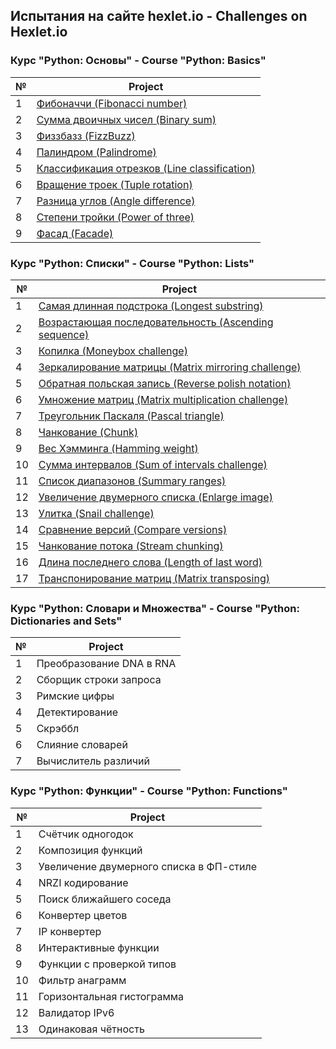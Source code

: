 ## Испытания на сайте hexlet.io - Challenges on Hexlet.io

### Курс "Python: Основы" - Course "Python: Basics"

№   | Project |  
--- | --- |
1 | [Фибоначчи (Fibonacci number)](https://github.com/HangeZoe/hexlet/blob/master/python-basics/fib.py)
2 | [Сумма двоичных чисел (Binary sum)](https://github.com/HangeZoe/hexlet/blob/master/python-basics/binary_sum.py)
3 | [Физзбазз (FizzBuzz)](https://github.com/HangeZoe/hexlet/blob/master/python-basics/fizzbuzz.py)
4 | [Палиндром (Palindrome)](https://github.com/HangeZoe/hexlet/blob/master/python-basics/palindrome.py)
5 | [Классификация отрезков (Line classification)](https://github.com/HangeZoe/hexlet/blob/master/python-basics/line_classification.py)
6 | [Вращение троек (Tuple rotation)](https://github.com/HangeZoe/hexlet/blob/master/python-basics/tuple_rotation.py)
7 | [Разница углов (Angle difference)](https://github.com/HangeZoe/hexlet/blob/master/python-basics/angle_difference.py)
8 | [Степени тройки (Power of three)](https://github.com/HangeZoe/hexlet/blob/master/python-basics/power3.py)
9 | [Фасад (Facade)](https://github.com/HangeZoe/hexlet/blob/master/python-basics/facade.md)

### Курс "Python: Списки" - Course "Python: Lists"

№   | Project |
--- | --- |
1 | [Самая длинная подстрока (Longest substring)](https://github.com/HangeZoe/hexlet/blob/master/python-lists/longest_substring.py)
2 | [Возрастающая последовательность (Ascending sequence)](https://github.com/HangeZoe/hexlet/blob/master/python-lists/ascending_sequence.py)
3 | [Копилка (Moneybox challenge)](https://github.com/HangeZoe/hexlet/blob/master/python-lists/moneybox_challenge.py)
4 | [Зеркалирование матрицы (Matrix mirroring challenge)](https://github.com/HangeZoe/hexlet/blob/master/python-lists/matrix_mirroring_challenge.py)
5 | [Обратная польская запись (Reverse polish notation)](https://github.com/HangeZoe/hexlet/blob/master/python-lists/reverse_polish_notation.py)
6 | [Умножение матриц (Matrix multiplication challenge)](https://github.com/HangeZoe/hexlet/blob/master/python-lists/matrix_multiplication_challenge.py)
7 | [Треугольник Паскаля (Pascal triangle)](https://github.com/HangeZoe/hexlet/blob/master/python-lists/pascal_triangle.py)
8 | [Чанкование (Chunk)](https://github.com/HangeZoe/hexlet/blob/master/python-lists/chunk.py)
9 | [Вес Хэмминга (Hamming weight)](https://github.com/HangeZoe/hexlet/blob/master/python-lists/hamming_weight.py)
10 | [Сумма интервалов (Sum of intervals challenge)](https://github.com/HangeZoe/hexlet/blob/master/python-lists/sum_of_intervals_challenge.py)
11 | [Список диапазонов (Summary ranges)](https://github.com/HangeZoe/hexlet/blob/master/python-lists/summary_ranges.py)
12 | [Увеличение двумерного списка (Enlarge image)](https://github.com/HangeZoe/hexlet/blob/master/python-lists/enlarge_image.py)
13 | [Улитка (Snail challenge)](https://github.com/HangeZoe/hexlet/blob/master/python-lists/snail_challenge.py)
14 | [Сравнение версий (Compare versions)](https://github.com/HangeZoe/hexlet/blob/master/python-lists/compare_versions.py)
15 | [Чанкование потока (Stream chunking)](https://github.com/HangeZoe/hexlet/blob/master/python-lists/stream_chunking.py)
16 | [Длина последнего слова (Length of last word)](https://github.com/HangeZoe/hexlet/blob/master/python-lists/length_of_last_word.py)
17 | [Транспонирование матриц (Matrix transposing)](https://github.com/HangeZoe/hexlet/blob/master/python-lists/matrix_transposing.py)

### Курс "Python: Словари и Множества" - Course "Python: Dictionaries and Sets"

№   | Project |
--- | --- |
1 | Преобразование DNA в RNA
2 | Сборщик строки запроса
3 | Римские цифры
4 | Детектирование
5 | Скрэббл
6 | Слияние словарей
7 | Вычислитель различий

### Курс "Python: Функции" - Course "Python: Functions"

№   | Project |
--- | --- |
1 | Счётчик одногодок
2 | Композиция функций
3 | Увеличение двумерного списка в ФП-стиле
4 | NRZI кодирование
5 | Поиск ближайшего соседа
6 | Конвертер цветов
7 | IP конвертер
8 | Интерактивные функции
9 | Функции с проверкой типов
10 | Фильтр анаграмм
11 | Горизонтальная гистограмма
12 | Валидатор IPv6
13 | Одинаковая чётность
